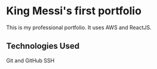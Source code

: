# King Messi's first portfolio
This is my professional portfolio. It uses AWS and ReactJS.

## Technologies Used

Git and GitHub
SSH
